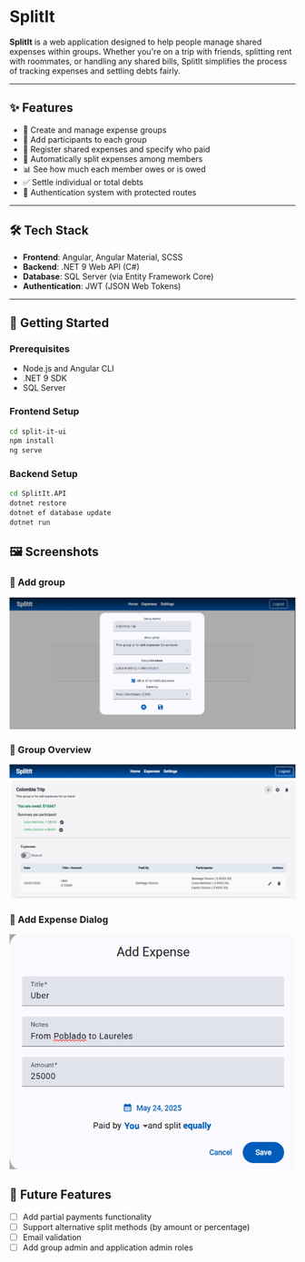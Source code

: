 # SplitIt

**SplitIt** is a web application designed to help people manage shared expenses within groups. Whether you're on a trip with friends, splitting rent with roommates, or handling any shared bills, SplitIt simplifies the process of tracking expenses and settling debts fairly.

---

## ✨ Features

- 🧾 Create and manage expense groups
- 👥 Add participants to each group
- 💸 Register shared expenses and specify who paid
- 🔄 Automatically split expenses among members
- 📊 See how much each member owes or is owed
- ✅ Settle individual or total debts
- 🔐 Authentication system with protected routes

---

## 🛠 Tech Stack

- **Frontend**: Angular, Angular Material, SCSS
- **Backend**: .NET 9 Web API (C#)
- **Database**: SQL Server (via Entity Framework Core)
- **Authentication**: JWT (JSON Web Tokens)

---

## 🚀 Getting Started

### Prerequisites

- Node.js and Angular CLI
- .NET 9 SDK
- SQL Server

### Frontend Setup
```bash
cd split-it-ui
npm install
ng serve
```

### Backend Setup
```bash
cd SplitIt.API
dotnet restore
dotnet ef database update
dotnet run
```

## 🖼️ Screenshots
### 🔹 Add group  
![Add group](docs/images/add-group.png)

### 🔹 Group Overview  
![Group Overview](docs/images/group-overview.png)

### 🔹 Add Expense Dialog  
![Add Expense](docs/images/add-expense.png)

## 📌 Future Features
- [ ] Add partial payments functionality  
- [ ] Support alternative split methods (by amount or percentage)  
- [ ] Email validation  
- [ ] Add group admin and application admin roles
